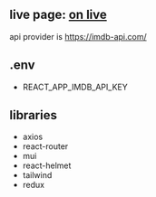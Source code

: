 ## live page: [ on live ](https://react-movieserie-app.netlify.app)

api provider is https://imdb-api.com/

## .env
* REACT_APP_IMDB_API_KEY 

## libraries
* axios
* react-router
* mui
* react-helmet
* tailwind
* redux
##
